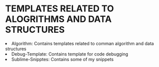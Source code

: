 # TEMPLATES RELATED TO ALOGRITHMS AND DATA STRUCTURES  
<li>
    Algorithm: Contains templates related to comman algorithm and data structures
</li>

<li>
    Debug-Template: Contains template for code debugging
</li>

<li>
    Sublime-Snipptes: Contains some of my snippets
</li>
